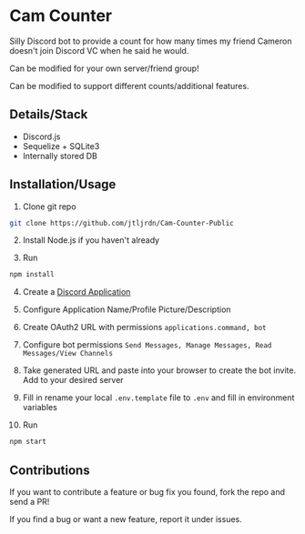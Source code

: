 # Cam Counter

Silly Discord bot to provide a count for how many times my friend Cameron doesn't join Discord VC when he said he would.

Can be modified for your own server/friend group!

Can be modified to support different counts/additional features.

## Details/Stack

* Discord.js
* Sequelize + SQLite3
* Internally stored DB

## Installation/Usage

1. Clone git repo
```sh
git clone https://github.com/jtljrdn/Cam-Counter-Public
```

2. Install Node.js if you haven't already

3. Run 
```sh
npm install
```

4. Create a [Discord Application](https://discord.com/developers/applications?new_application=true) 

5. Configure Application Name/Profile Picture/Description

6. Create OAuth2 URL with permissions `applications.command, bot`

7. Configure bot permissions `Send Messages, Manage Messages, Read Messages/View Channels`

8. Take generated URL and paste into your browser to create the bot invite. Add to your desired server

9. Fill in rename your local `.env.template` file to `.env` and fill in environment variables

10. Run 
```sh
npm start
```

## Contributions

If you want to contribute a feature or bug fix you found, fork the repo and send a PR!

If you find a bug or want a new feature, report it under issues.